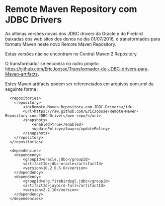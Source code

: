 # Remote Maven Repository com JDBC Drivers

As últimas versões novas dos JDBC drivers da Oracle e do Firebird baixadas dos web sites dos donos no dia 01/07/2016, e transformados para formato Maven neste novo Remote Maven Repository. 
  
Estas versões não se encontram no Central Maven 2 Repository.
 
O transformador se encontra no outro projeto https://github.com/EricJoosse/Transformador-de-JDBC-drivers-para-Maven-artifacts.
 
Estes Maven artifacts podem ser referenciados em arquivos pom.xml da seguinte forma : 
```
  <repositories>
    <repository>
        <id>Remote-Maven-Repository-com-JDBC-Drivers</id>
        <url>https://raw.github.com/EricJoosse/Remote-Maven-Repository-com-JDBC-Drivers/mvn-repo/</url>
        <snapshots>
            <enabled>true</enabled>
            <updatePolicy>always</updatePolicy>
        </snapshots>
    </repository>
  </repositories>

  <dependencies>
    <dependency>
    	<groupId>oracle.jdbc</groupId>
    	<artifactId>jdbc-oracle</artifactId>
    	<version>10.2.0.5.0</version>
    </dependency>
    <dependency>
    	<groupId>org.firebirdsql.jdbc</groupId>
    	<artifactId>jaybird-full</artifactId>
    	<version>2.2.10</version>
    </dependency>
  </dependencies>
```
